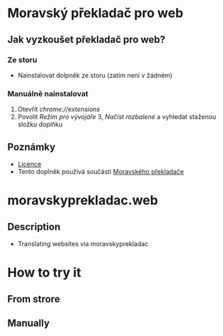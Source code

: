 # Moravský překladač pro web
## Jak vyzkoušet překladač pro web?
### Ze storu
- Nainstalovat dolpněk ze storu (zatím není v žádném)
  
### Manuálně nainstalovat
1. Otevřít *chrome://extensions*
2. Povolit *Režim pro vývojáře*
3, *Načíst rozbalené* a vyhledat staženou složku doplňku

## Poznámky
- [Licence](https://github.com/GeftGames/moravskyprekladac.web/blob/main/LICENSE)
- Tento doplněk používá součásti [Moravského překladače](https://github.com/GeftGames/moravskyprekladac)

# moravskyprekladac.web
## Description
- Translating websites via moravskyprekladac

# How to try it
## From strore

## Manually
